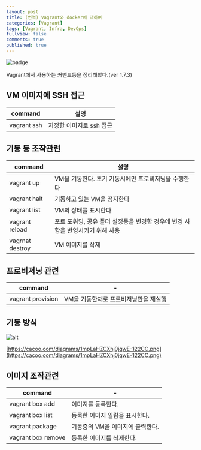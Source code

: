 ```yaml
---
layout: post
title: (번역) Vagrant와 docker에 대하여
categories: [Vagrant]
tags: [Vagrant, Infra, DevOps]
fullview: false
comments: true
published: true
---
```


![badge](https://img.shields.io/badge/manasobi-vagrant-yellowgreen.svg?style=flat-square)

Vagrant에서 사용하는 커맨드등을 정리해봤다.(ver 1.7.3) 

## VM 이미지에 SSH 접근

**command** | 설명
---|---
vagrant ssh | 지정한 이미지로 ssh 접근

## 기동 등 조작관련 

**command** | 설명
---|---
vagrant up | VM을 기동한다. 초기 기동시에만 프로비저닝을 수행한다
vagrant halt | 기동하고 있는 VM을 정지한다
vagrant list | VM의 상태를 표시한다
vagrant reload | 포트 포워딩, 공유 폴더 설정등을 변경한 경우에 변경 사항을 반영시키기 위해 사용
vagrnat destroy | VM 이미지를 삭제

## 프로비저닝 관련

**command** | -
---|---
vagrant provision | VM을 기동한채로 프로비저닝만을 재실행

## 기동 방식

![alt](https://cacoo.com/diagrams/1mpLaHZCXhj0jqwE-122CC.png)

[https://cacoo.com/diagrams/1mpLaHZCXhj0jqwE-122CC.png](https://cacoo.com/diagrams/1mpLaHZCXhj0jqwE-122CC.png)

## 이미지 조작관련 

**command** | -
---|---
vagrant box add | 이미지를 등록한다.
vagrant box list | 등록한 이미지 일람을 표시한다.
vagrant package | 기동중의 VM을 이미지에 출력한다.
vagrant box remove | 등록한 이미지를 삭제한다.
